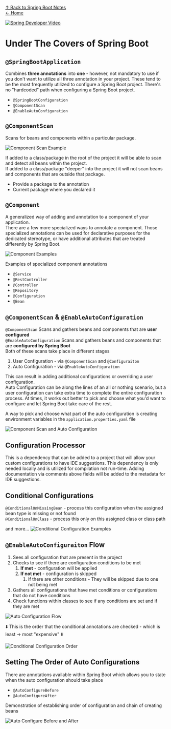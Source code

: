 [↑ Back to Spring Boot Notes](Contents.md)  
[← Home](/README.md)

[![Spring Developer Video](https://img.youtube.com/vi/jDchAEHIht0/0.jpg)](https://www.youtube.com/watch?v=jDchAEHIht0)

# Under The Covers of Spring Boot

## `@SpringBootApplication` 

Combines **three annotations** into **one** - however, not mandatory to use if you don't want to utilize all three annotation in
your project. These tend to be the most frequently utilized to configure a Spring Boot project. There's no "hardcoded" path
when configuring a Spring Boot project.

- `@SpringBootConfiguration`
- `@ComponentScan`
- `@EnableAutoConfiguration`

## `@ComponentScan`

Scans for beans and components within a particular package.

![Component Scan Example](../../Utilities/Images/component-scan.png)

If added to a class/package in the root of the project it will be able to scan and detect all beans within the project.  
If added to a class/package "deeper" into the project it will not scan beans and components that are outside that package.

- Provide a package to the annotation 
- Current package where you declared it

## `@Component`

A generalized way of adding and annotation to a component of your application.  
There are a few more specialized ways to annotate a component. Those specialized annotations can be used for declarative
purposes for the dedicated stereotype, or have additional
attributes that are treated differently by Spring Boot.

![Component Examples](../../Utilities/Images/components.png)

Examples of specialized component annotations

- `@Service`
- `@RestController`
- `@Controller`
- `@Repository`
- `@Configuration`
- `@Bean`

## `@ComponentScan` & `@EnableAutoConfiguration`

`@ComponentScan` Scans and gathers beans and components that are **user configured**  
`@EnableAutoConfiguration` Scans and gathers beans and components that are **configured by Spring Boot**  
Both of these scans take place in different stages 

1. User Configuration - via `@ComponentScan` and `@Configuraiton`
2. Auto Configuration - via `@EnableAutoConfiguration`

This can result in adding additional configurations or overriding a user configuration.  
Auto Configuration can be along the lines of an all or nothing scenario, but a user configuration can take extra time to 
complete the entire configuration process. At times, it works out better to pick and choose what you'd want to configure
and let Spring Boot take care of the rest.

A way to pick and choose what part of the auto configuration is creating environment variables in the `application.properties.yaml` file

![Component Scan and Auto Configuration](../../Utilities/Images/component-scan-vs-auto-configuration.png)

## Configuration Processor

This is a dependency that can be added to a project that will allow your custom configurations to have IDE suggestions. 
This dependency is only needed locally and is utilized for compilation not run-time. Adding documentation via comments above
fields will be added to the metadata for IDE suggestions.

## Conditional Configurations

`@ConditionalOnMissingBean` - process this configuration when the assigned bean type is missing or not found  
`@ConditionalOnClass` - process this only on this assigned class or class path

and more...
![Conditional Configuration Examples](../../Utilities/Images/conditional-configuration-annotations.png)

## `@EnableAutoConfiguraiton` Flow

1. Sees all configuration that are present in the project
2. Checks to see if there are configuration conditions to be met 
   1. **If met** - configuration will be applied
   2. **If not met** - configuration is skipped
      1. If there are other conditions - They will be skipped due to one not being met
3. Gathers all configurations that have met conditions or configurations that do not have conditions
4. Check functions within classes to see if any conditions are set and if they are met

![Auto Configuration Flow](../../Utilities/Images/auto-configuration-flow.gif)

⬇️ This is the order that the conditional annotations are checked - which is least → most "expensive" ⬇️

![Conditional Configuration Order](../../Utilities/Images/conditional-annotation-order.png)

## Setting The Order of Auto Configurations

There are annotations available within Spring Boot which allows you to state when the auto configuration should take place

- `@AutoConfigureBefore`
- `@AutoConfigureAfter`

Demonstration of establishing order of configuration and chain of creating beans 

![Auto Configure Before and After](../../Utilities/Images/auto-configure-before-after.gif)
